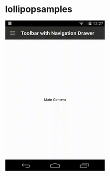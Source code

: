 lollipopsamples
===============


<img src="https://raw.githubusercontent.com/greenhalolabs/lollipopsamples/master/misc/toolbar%20with%20navigation%20drawer.gif" align="left" height="480" width="320" >

